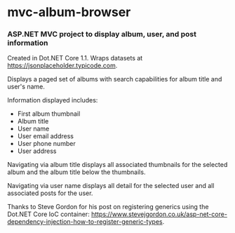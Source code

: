 # mvc-album-browser
### ASP.NET MVC project to display album, user, and post information

Created in Dot.NET Core 1.1.  Wraps datasets at https://jsonplaceholder.typicode.com.

Displays a paged set of albums with search capabilities for album title and user's name.

Information displayed includes:
  * First album thumbnail
  * Album title
  * User name
  * User email address
  * User phone number
  * User address

Navigating via album title displays all associated thumbnails for the selected album and the album title below the thumbnails.

Navigating via user name displays all detail for the selected user and all associated posts for the user.

Thanks to Steve Gordon for his post on registering generics using the Dot.NET Core IoC container: https://www.stevejgordon.co.uk/asp-net-core-dependency-injection-how-to-register-generic-types.
